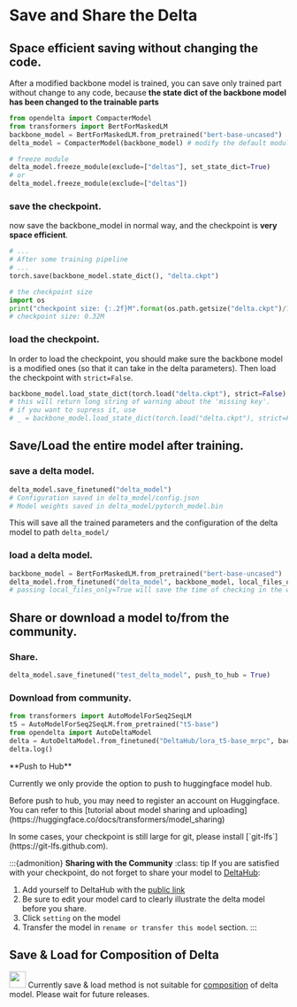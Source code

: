 # Save and Share the Delta

## Space efficient saving without changing the code.
After a modified backbone model is trained, you can save only trained part without change to any code, because **the state dict of the backbone model has been changed to the trainable parts**

```python
from opendelta import CompacterModel
from transformers import BertForMaskedLM
backbone_model = BertForMaskedLM.from_pretrained("bert-base-uncased")
delta_model = CompacterModel(backbone_model) # modify the default modules.

# freeze module
delta_model.freeze_module(exclude=["deltas"], set_state_dict=True)
# or
delta_model.freeze_module(exclude=["deltas"])
```
### save the checkpoint.
now save the backbone_model in normal way, and the checkpoint is **very space efficient**.

```python
# ...
# After some training pipeline
# ...
torch.save(backbone_model.state_dict(), "delta.ckpt")

# the checkpoint size
import os
print("checkpoint size: {:.2f}M".format(os.path.getsize("delta.ckpt")/1024**2))
# checkpoint size: 0.32M
```

### load the checkpoint.
In order to load the checkpoint, you should make sure the backbone model is a modified ones (so that it can take in the delta parameters).
Then load the checkpoint with `strict=False`.
```python
backbone_model.load_state_dict(torch.load("delta.ckpt"), strict=False)
# this will return long string of warning about the 'missing key'.
# if you want to supress it, use
# _ = backbone_model.load_state_dict(torch.load("delta.ckpt"), strict=False)
```

## Save/Load the entire model after training.

### save a delta model.
```python
delta_model.save_finetuned("delta_model")
# Configuration saved in delta_model/config.json
# Model weights saved in delta_model/pytorch_model.bin
```
This will save all the trained parameters and the configuration of the delta model to path `delta_model/`

### load a delta model.

```python
backbone_model = BertForMaskedLM.from_pretrained("bert-base-uncased")
delta_model.from_finetuned("delta_model", backbone_model, local_files_only=True) 
# passing local_files_only=True will save the time of checking in the web.
```

## Share or download a model to/from the community.

### Share.
```python
delta_model.save_finetuned("test_delta_model", push_to_hub = True)
```

###  Download from community.
```python
from transformers import AutoModelForSeq2SeqLM
t5 = AutoModelForSeq2SeqLM.from_pretrained("t5-base")
from opendelta import AutoDeltaModel
delta = AutoDeltaModel.from_finetuned("DeltaHub/lora_t5-base_mrpc", backbone_model=t5)
delta.log()
```

<div class="admonition tip"> 
<p class="title">**Push to Hub**</p>
<p> Currently we only provide the option to push to huggingface model hub.</p>
<p> Before push to hub, you may need to register an account on Huggingface. You can refer to this [tutorial about model sharing and uploading](https://huggingface.co/docs/transformers/model_sharing)
</p>
<p> In some cases, your checkpoint is still large for git, please install [`git-lfs`](https://git-lfs.github.com).
</p>
</div>

:::{admonition} **Sharing with the Community**
:class: tip
If you are satisfied with your checkpoint, do not forget to share your model to <a href="https://huggingface.co/DeltaHub">DeltaHub</a>:
1. Add yourself to DeltaHub with the [public link](https://huggingface.co/organizations/DeltaHub/share/QzkBuLSmlVnNhQqHYnekoTXwSRkoRHBwZA)
2. Be sure to edit your model card to clearly illustrate the delta model before you share.
3. Click `setting` on the model
4. Transfer the model in `rename or transfer this model` section.
::: 


## Save & Load for Composition of Delta

<img src="../imgs/todo-icon.jpeg" height="30px"> Currently save & load method is not suitable for [composition](composition) of delta model. Please wait for future releases. 